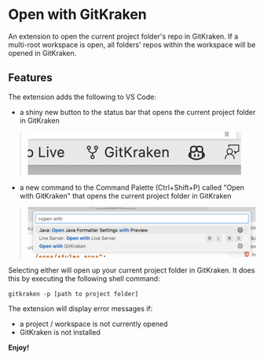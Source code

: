 # Open with GitKraken

An extension to open the current project folder's repo in GitKraken. If a multi-root workspace is open, all folders' repos within the workspace will be opened in GitKraken.

## Features

The extension adds the following to VS Code:
- a shiny new button to the status bar that opens the current project folder in GitKraken

> ![added status bar button](images/button.png)

- a new command to the Command Palette (Ctrl+Shift+P) called "Open with GitKraken" that opens the current project folder in GitKraken

> ![added command](images/command.png)

Selecting either will open up your current project folder in GitKraken. It does this by executing the following shell command:
```
gitkraken -p [path to project folder]
``` 
The extension will display error messages if: 
- a project / workspace is not currently opened 
- GitKraken is not installed

**Enjoy!**